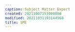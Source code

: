 ```yaml
---
caption: Subject Matter Expert
created: 20211007153000886
modified: 20211031193144968
title: SME
---
```

